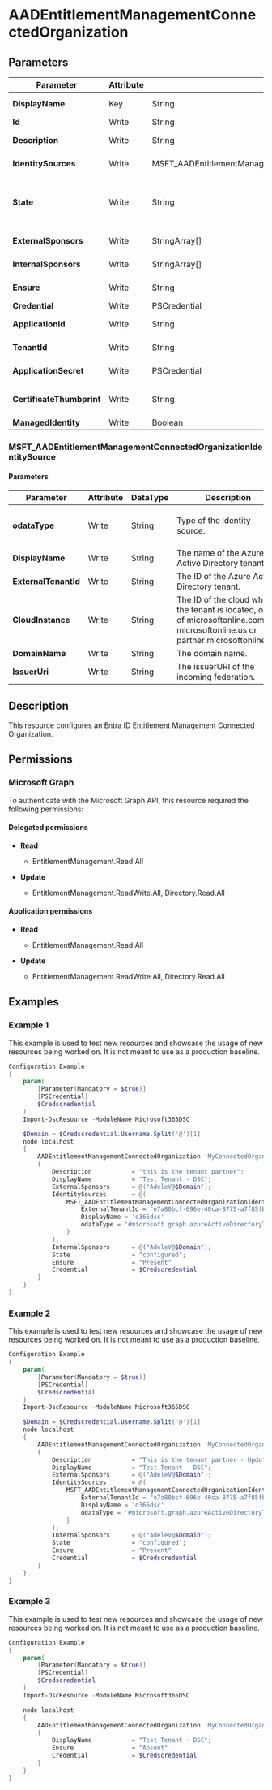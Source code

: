 ﻿# AADEntitlementManagementConnectedOrganization

## Parameters

| Parameter | Attribute | DataType | Description | Allowed Values |
| --- | --- | --- | --- | --- |
| **DisplayName** | Key | String | The display name of the connected organization. | |
| **Id** | Write | String | The Id of the Connected organization object. | |
| **Description** | Write | String | The description of the connected organization. | |
| **IdentitySources** | Write | MSFT_AADEntitlementManagementConnectedOrganizationIdentitySource[] | The identity sources in this connected organization. | |
| **State** | Write | String | The state of a connected organization defines whether assignment policies with requestor scope type AllConfiguredConnectedOrganizationSubjects are applicable or not. | `configured`, `proposed`, `unknownFutureValue` |
| **ExternalSponsors** | Write | StringArray[] | Collection of objectID of extenal sponsors. the sponsor can be a user or a group. | |
| **InternalSponsors** | Write | StringArray[] | Collection of objectID of internal sponsors. the sponsor can be a user or a group. | |
| **Ensure** | Write | String | Present ensures the policy exists, absent ensures it is removed. | `Present`, `Absent` |
| **Credential** | Write | PSCredential | Credentials of the Intune Admin | |
| **ApplicationId** | Write | String | Id of the Azure Active Directory application to authenticate with. | |
| **TenantId** | Write | String | Id of the Azure Active Directory tenant used for authentication. | |
| **ApplicationSecret** | Write | PSCredential | Secret of the Azure Active Directory tenant used for authentication. | |
| **CertificateThumbprint** | Write | String | Thumbprint of the Azure Active Directory application's authentication certificate to use for authentication. | |
| **ManagedIdentity** | Write | Boolean | Managed ID being used for authentication. | |

### MSFT_AADEntitlementManagementConnectedOrganizationIdentitySource

#### Parameters

| Parameter | Attribute | DataType | Description | Allowed Values |
| --- | --- | --- | --- | --- |
| **odataType** | Write | String | Type of the identity source. | `#microsoft.graph.azureActiveDirectoryTenant`, `#microsoft.graph.crossCloudAzureActiveDirectoryTenant`, `#microsoft.graph.domainIdentitySource`, `#microsoft.graph.externalDomainFederation` |
| **DisplayName** | Write | String | The name of the Azure Active Directory tenant. | |
| **ExternalTenantId** | Write | String | The ID of the Azure Active Directory tenant. | |
| **CloudInstance** | Write | String | The ID of the cloud where the tenant is located, one of microsoftonline.com, microsoftonline.us or partner.microsoftonline.cn. | |
| **DomainName** | Write | String | The domain name. | |
| **IssuerUri** | Write | String | The issuerURI of the incoming federation. | |


## Description

This resource configures an Entra ID Entitlement Management Connected Organization.

## Permissions

### Microsoft Graph

To authenticate with the Microsoft Graph API, this resource required the following permissions:

#### Delegated permissions

- **Read**

    - EntitlementManagement.Read.All

- **Update**

    - EntitlementManagement.ReadWrite.All, Directory.Read.All

#### Application permissions

- **Read**

    - EntitlementManagement.Read.All

- **Update**

    - EntitlementManagement.ReadWrite.All, Directory.Read.All

## Examples

### Example 1

This example is used to test new resources and showcase the usage of new resources being worked on.
It is not meant to use as a production baseline.

```powershell
Configuration Example
{
    param(
        [Parameter(Mandatory = $true)]
        [PSCredential]
        $Credscredential
    )
    Import-DscResource -ModuleName Microsoft365DSC

    $Domain = $Credscredential.Username.Split('@')[1]
    node localhost
    {
        AADEntitlementManagementConnectedOrganization 'MyConnectedOrganization'
        {
            Description           = "this is the tenant partner";
            DisplayName           = "Test Tenant - DSC";
            ExternalSponsors      = @("AdeleV@$Domain");
            IdentitySources       = @(
                MSFT_AADEntitlementManagementConnectedOrganizationIdentitySource{
                    ExternalTenantId = "e7a80bcf-696e-40ca-8775-a7f85fbb3ebc"
                    DisplayName = 'o365dsc'
                    odataType = '#microsoft.graph.azureActiveDirectoryTenant'
                }
            );
            InternalSponsors      = @("AdeleV@$Domain");
            State                 = "configured";
            Ensure                = "Present"
            Credential            = $Credscredential
        }
    }
}
```

### Example 2

This example is used to test new resources and showcase the usage of new resources being worked on.
It is not meant to use as a production baseline.

```powershell
Configuration Example
{
    param(
        [Parameter(Mandatory = $true)]
        [PSCredential]
        $Credscredential
    )
    Import-DscResource -ModuleName Microsoft365DSC

    $Domain = $Credscredential.Username.Split('@')[1]
    node localhost
    {
        AADEntitlementManagementConnectedOrganization 'MyConnectedOrganization'
        {
            Description           = "This is the tenant partner - Updated"; # Updated Property
            DisplayName           = "Test Tenant - DSC";
            ExternalSponsors      = @("AdeleV@$Domain");
            IdentitySources       = @(
                MSFT_AADEntitlementManagementConnectedOrganizationIdentitySource{
                    ExternalTenantId = "e7a80bcf-696e-40ca-8775-a7f85fbb3ebc"
                    DisplayName = 'o365dsc'
                    odataType = '#microsoft.graph.azureActiveDirectoryTenant'
                }
            );
            InternalSponsors      = @("AdeleV@$Domain");
            State                 = "configured";
            Ensure                = "Present"
            Credential            = $Credscredential
        }
    }
}
```

### Example 3

This example is used to test new resources and showcase the usage of new resources being worked on.
It is not meant to use as a production baseline.

```powershell
Configuration Example
{
    param(
        [Parameter(Mandatory = $true)]
        [PSCredential]
        $Credscredential
    )
    Import-DscResource -ModuleName Microsoft365DSC

    node localhost
    {
        AADEntitlementManagementConnectedOrganization 'MyConnectedOrganization'
        {
            DisplayName           = "Test Tenant - DSC";
            Ensure                = "Absent"
            Credential            = $Credscredential
        }
    }
}
```

